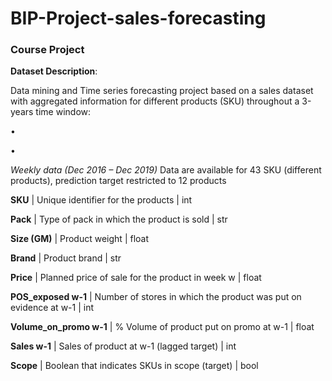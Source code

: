 # BIP-Project-sales-forecasting

### Course Project
**Dataset Description**:

Data mining and Time series forecasting project based on a sales dataset with aggregated information for different products (SKU) throughout a 3-years time window:

•

•

_Weekly data (Dec 2016 – Dec 2019)_
Data are available for 43 SKU (different products), prediction target restricted to 12 products

**SKU** | Unique identifier for the products | int

**Pack** | Type of pack in which the product is sold | str

**Size (GM)** | Product weight | float

**Brand** | Product brand | str

**Price** | Planned price of sale for the product in week w | float

**POS_exposed w-1** | Number of stores in which the product was put on evidence at w-1 | int

**Volume_on_promo w-1** | % Volume of product put on promo at w-1 | float

**Sales w-1** | Sales of product at w-1 (lagged target) | int

**Scope** | Boolean that indicates SKUs in scope (target) | bool
